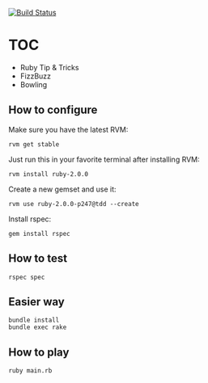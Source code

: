 [![Build Status](https://travis-ci.org/marcomontalbano/kata-ruby.svg?branch=master)](https://travis-ci.org/marcomontalbano/kata-ruby)


TOC
===

* Ruby Tip & Tricks
* FizzBuzz
* Bowling


How to configure
----------------

Make sure you have the latest RVM:

`rvm get stable`

Just run this in your favorite terminal after installing RVM:

`rvm install ruby-2.0.0`

Create a new gemset and use it:

`rvm use ruby-2.0.0-p247@tdd --create`

Install rspec:

`gem install rspec`


How to test
-----------

`rspec spec`


Easier way
----------

```ssh
bundle install
bundle exec rake
```


How to play
-----------

`ruby main.rb`
